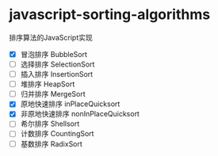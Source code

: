 # javascript-sorting-algorithms
排序算法的JavaScript实现

- [x] 冒泡排序 BubbleSort
- [ ] 选择排序 SelectionSort
- [ ] 插入排序 InsertionSort
- [ ] 堆排序 HeapSort
- [ ] 归并排序 MergeSort
- [x] 原地快速排序 inPlaceQuicksort
- [x] 非原地快速排序 nonInPlaceQuicksort
- [ ] 希尔排序 Shellsort
- [ ] 计数排序 CountingSort
- [ ] 基数排序 RadixSort
